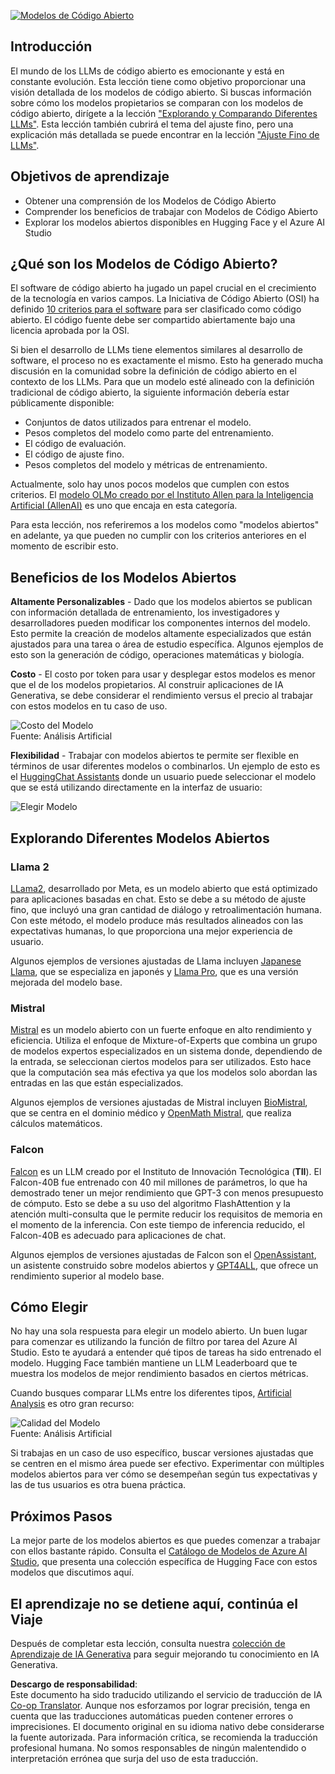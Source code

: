 <!--
CO_OP_TRANSLATOR_METADATA:
{
  "original_hash": "0bba96e53ab841d99db731892a51fab8",
  "translation_date": "2025-05-20T06:45:48+00:00",
  "source_file": "16-open-source-models/README.md",
  "language_code": "es"
}
-->
[![Modelos de Código Abierto](../../../translated_images/16-lesson-banner.7b9ebf8cdea6669d74be8212360e99a5653b0cd3ec513f50f12693ffec984ff1.es.png)](https://aka.ms/gen-ai-lesson16-gh?WT.mc_id=academic-105485-koreyst)

## Introducción

El mundo de los LLMs de código abierto es emocionante y está en constante evolución. Esta lección tiene como objetivo proporcionar una visión detallada de los modelos de código abierto. Si buscas información sobre cómo los modelos propietarios se comparan con los modelos de código abierto, dirígete a la lección ["Explorando y Comparando Diferentes LLMs"](../02-exploring-and-comparing-different-llms/README.md?WT.mc_id=academic-105485-koreyst). Esta lección también cubrirá el tema del ajuste fino, pero una explicación más detallada se puede encontrar en la lección ["Ajuste Fino de LLMs"](../18-fine-tuning/README.md?WT.mc_id=academic-105485-koreyst).

## Objetivos de aprendizaje

- Obtener una comprensión de los Modelos de Código Abierto
- Comprender los beneficios de trabajar con Modelos de Código Abierto
- Explorar los modelos abiertos disponibles en Hugging Face y el Azure AI Studio

## ¿Qué son los Modelos de Código Abierto?

El software de código abierto ha jugado un papel crucial en el crecimiento de la tecnología en varios campos. La Iniciativa de Código Abierto (OSI) ha definido [10 criterios para el software](https://web.archive.org/web/20241126001143/https://opensource.org/osd?WT.mc_id=academic-105485-koreyst) para ser clasificado como código abierto. El código fuente debe ser compartido abiertamente bajo una licencia aprobada por la OSI.

Si bien el desarrollo de LLMs tiene elementos similares al desarrollo de software, el proceso no es exactamente el mismo. Esto ha generado mucha discusión en la comunidad sobre la definición de código abierto en el contexto de los LLMs. Para que un modelo esté alineado con la definición tradicional de código abierto, la siguiente información debería estar públicamente disponible:

- Conjuntos de datos utilizados para entrenar el modelo.
- Pesos completos del modelo como parte del entrenamiento.
- El código de evaluación.
- El código de ajuste fino.
- Pesos completos del modelo y métricas de entrenamiento.

Actualmente, solo hay unos pocos modelos que cumplen con estos criterios. El [modelo OLMo creado por el Instituto Allen para la Inteligencia Artificial (AllenAI)](https://huggingface.co/allenai/OLMo-7B?WT.mc_id=academic-105485-koreyst) es uno que encaja en esta categoría.

Para esta lección, nos referiremos a los modelos como "modelos abiertos" en adelante, ya que pueden no cumplir con los criterios anteriores en el momento de escribir esto.

## Beneficios de los Modelos Abiertos

**Altamente Personalizables** - Dado que los modelos abiertos se publican con información detallada de entrenamiento, los investigadores y desarrolladores pueden modificar los componentes internos del modelo. Esto permite la creación de modelos altamente especializados que están ajustados para una tarea o área de estudio específica. Algunos ejemplos de esto son la generación de código, operaciones matemáticas y biología.

**Costo** - El costo por token para usar y desplegar estos modelos es menor que el de los modelos propietarios. Al construir aplicaciones de IA Generativa, se debe considerar el rendimiento versus el precio al trabajar con estos modelos en tu caso de uso.

![Costo del Modelo](../../../translated_images/model-price.bf4c17ebea0f13045f3c10fb8615e171c6a664837cb2f4107c312552149ae88d.es.png)  
Fuente: Análisis Artificial

**Flexibilidad** - Trabajar con modelos abiertos te permite ser flexible en términos de usar diferentes modelos o combinarlos. Un ejemplo de esto es el [HuggingChat Assistants](https://huggingface.co/chat?WT.mc_id=academic-105485-koreyst) donde un usuario puede seleccionar el modelo que se está utilizando directamente en la interfaz de usuario:

![Elegir Modelo](../../../translated_images/choose-model.1f574fd269d66a894a92f8b8a1c4c3e7cf9e2d9ece5fc66c7d95efdc5d01501d.es.png)

## Explorando Diferentes Modelos Abiertos

### Llama 2

[LLama2](https://huggingface.co/meta-llama?WT.mc_id=academic-105485-koreyst), desarrollado por Meta, es un modelo abierto que está optimizado para aplicaciones basadas en chat. Esto se debe a su método de ajuste fino, que incluyó una gran cantidad de diálogo y retroalimentación humana. Con este método, el modelo produce más resultados alineados con las expectativas humanas, lo que proporciona una mejor experiencia de usuario.

Algunos ejemplos de versiones ajustadas de Llama incluyen [Japanese Llama](https://huggingface.co/elyza/ELYZA-japanese-Llama-2-7b?WT.mc_id=academic-105485-koreyst), que se especializa en japonés y [Llama Pro](https://huggingface.co/TencentARC/LLaMA-Pro-8B?WT.mc_id=academic-105485-koreyst), que es una versión mejorada del modelo base.

### Mistral

[Mistral](https://huggingface.co/mistralai?WT.mc_id=academic-105485-koreyst) es un modelo abierto con un fuerte enfoque en alto rendimiento y eficiencia. Utiliza el enfoque de Mixture-of-Experts que combina un grupo de modelos expertos especializados en un sistema donde, dependiendo de la entrada, se seleccionan ciertos modelos para ser utilizados. Esto hace que la computación sea más efectiva ya que los modelos solo abordan las entradas en las que están especializados.

Algunos ejemplos de versiones ajustadas de Mistral incluyen [BioMistral](https://huggingface.co/BioMistral/BioMistral-7B?text=Mon+nom+est+Thomas+et+mon+principal?WT.mc_id=academic-105485-koreyst), que se centra en el dominio médico y [OpenMath Mistral](https://huggingface.co/nvidia/OpenMath-Mistral-7B-v0.1-hf?WT.mc_id=academic-105485-koreyst), que realiza cálculos matemáticos.

### Falcon

[Falcon](https://huggingface.co/tiiuae?WT.mc_id=academic-105485-koreyst) es un LLM creado por el Instituto de Innovación Tecnológica (**TII**). El Falcon-40B fue entrenado con 40 mil millones de parámetros, lo que ha demostrado tener un mejor rendimiento que GPT-3 con menos presupuesto de cómputo. Esto se debe a su uso del algoritmo FlashAttention y la atención multi-consulta que le permite reducir los requisitos de memoria en el momento de la inferencia. Con este tiempo de inferencia reducido, el Falcon-40B es adecuado para aplicaciones de chat.

Algunos ejemplos de versiones ajustadas de Falcon son el [OpenAssistant](https://huggingface.co/OpenAssistant/falcon-40b-sft-top1-560?WT.mc_id=academic-105485-koreyst), un asistente construido sobre modelos abiertos y [GPT4ALL](https://huggingface.co/nomic-ai/gpt4all-falcon?WT.mc_id=academic-105485-koreyst), que ofrece un rendimiento superior al modelo base.

## Cómo Elegir

No hay una sola respuesta para elegir un modelo abierto. Un buen lugar para comenzar es utilizando la función de filtro por tarea del Azure AI Studio. Esto te ayudará a entender qué tipos de tareas ha sido entrenado el modelo. Hugging Face también mantiene un LLM Leaderboard que te muestra los modelos de mejor rendimiento basados en ciertos métricas.

Cuando busques comparar LLMs entre los diferentes tipos, [Artificial Analysis](https://artificialanalysis.ai/?WT.mc_id=academic-105485-koreyst) es otro gran recurso:

![Calidad del Modelo](../../../translated_images/model-quality.10696c659e8e327352b6c2352d000092a0a91abb31a1ffd337fb16a9edcb7d9c.es.png)  
Fuente: Análisis Artificial

Si trabajas en un caso de uso específico, buscar versiones ajustadas que se centren en el mismo área puede ser efectivo. Experimentar con múltiples modelos abiertos para ver cómo se desempeñan según tus expectativas y las de tus usuarios es otra buena práctica.

## Próximos Pasos

La mejor parte de los modelos abiertos es que puedes comenzar a trabajar con ellos bastante rápido. Consulta el [Catálogo de Modelos de Azure AI Studio](https://ai.azure.com?WT.mc_id=academic-105485-koreyst), que presenta una colección específica de Hugging Face con estos modelos que discutimos aquí.

## El aprendizaje no se detiene aquí, continúa el Viaje

Después de completar esta lección, consulta nuestra [colección de Aprendizaje de IA Generativa](https://aka.ms/genai-collection?WT.mc_id=academic-105485-koreyst) para seguir mejorando tu conocimiento en IA Generativa.

**Descargo de responsabilidad**:  
Este documento ha sido traducido utilizando el servicio de traducción de IA [Co-op Translator](https://github.com/Azure/co-op-translator). Aunque nos esforzamos por lograr precisión, tenga en cuenta que las traducciones automáticas pueden contener errores o imprecisiones. El documento original en su idioma nativo debe considerarse la fuente autorizada. Para información crítica, se recomienda la traducción profesional humana. No somos responsables de ningún malentendido o interpretación errónea que surja del uso de esta traducción.